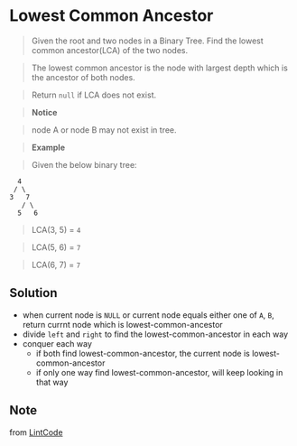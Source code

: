 # Lowest Common Ancestor

> Given the root and two nodes in a Binary Tree. Find the lowest common ancestor(LCA) of the two nodes.

> The lowest common ancestor is the node with largest depth which is the ancestor of both nodes.

> Return `null` if LCA does not exist.

> __Notice__

> node A or node B may not exist in tree.

> __Example__

> Given the below binary tree:

```
  4
 / \
3   7
   / \
  5   6
```

> LCA(3, 5) = `4`

> LCA(5, 6) = `7`

> LCA(6, 7) = `7`

## Solution

- when current node is `NULL` or current node equals either one of `A`, `B`, return currnt node which is lowest-common-ancestor
- divide `left` and `right` to find the lowest-common-ancestor in each way
- conquer each way
	- if both find lowest-common-ancestor, the current node is lowest-common-ancestor
	- if only one way find lowest-common-ancestor, will keep looking in that way

## Note

from [LintCode](http://www.lintcode.com/en/problem/lowest-common-ancestor-iii/)